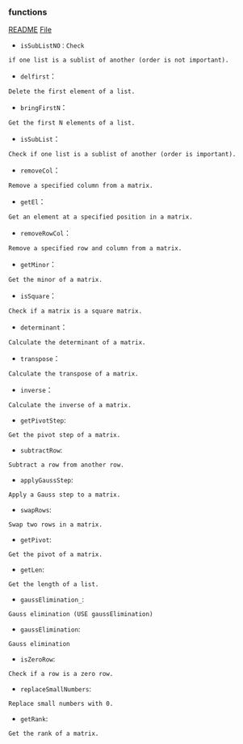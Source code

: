 ### functions
[README](../../../README.MD) [File](ex2.hs)


- `isSubListNO：Check` 
```
if one list is a sublist of another (order is not important).
```
- `delfirst`：
```
Delete the first element of a list.
```
- `bringFirstN`：
```
Get the first N elements of a list.
```
- `isSubList`：
```
Check if one list is a sublist of another (order is important).
```
- `removeCol`：
``` 
Remove a specified column from a matrix.
```
- `getEl`：
``` 
Get an element at a specified position in a matrix.
```
- `removeRowCol`：
``` 
Remove a specified row and column from a matrix.
```
- `getMinor`：
``` 
Get the minor of a matrix.
```
- `isSquare`：
``` 
Check if a matrix is a square matrix.
```
- `determinant`：
``` 
Calculate the determinant of a matrix.
```
- `transpose`：
``` 
Calculate the transpose of a matrix.
```
- `inverse`：
``` 
Calculate the inverse of a matrix.
```
- `getPivotStep`:
```
Get the pivot step of a matrix.
```
- `subtractRow`:
```
Subtract a row from another row.
```
- `applyGaussStep`:
```
Apply a Gauss step to a matrix.
```
- `swapRows`:
```
Swap two rows in a matrix.
```
- `getPivot`:
```
Get the pivot of a matrix.
```
- `getLen`:
```
Get the length of a list.
```
- ```gaussElimination_```:
```
Gauss elimination (USE gaussElimination)
```
- `gaussElimination`:
```
Gauss elimination
```
- `isZeroRow`:
```
Check if a row is a zero row.
```
- `replaceSmallNumbers`:
```
Replace small numbers with 0.
```
- `getRank`:
```
Get the rank of a matrix.
```

